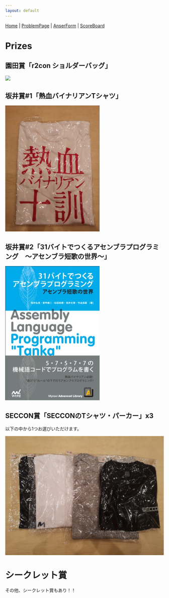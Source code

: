 ```yaml
---
layout: default
---
```


[Home](index) \| 
[ProblemPage](https://docs.google.com/spreadsheets/d/1ezr8o6-NMSt7WFJRVk3s5TtH_zxukOyCIZ96LU5eh3Q/edit?usp=sharing) \| 
[AnserForm](https://forms.gle/dgywLn5rUfo66TZCA) \| 
[ScoreBoard](https://docs.google.com/spreadsheets/d/1h9N7AnMDEsDC3aBMOM_R-K8F8Scm_ecd3kgiAvLWh-8/edit?usp=sharing)

# Prizes

## 園田賞「r2con ショルダーバッグ」
<img src="images/sonoda2.png" width="300px">

## 坂井賞#1「熱血バイナリアンTシャツ」
<img src="images/sakai1.jpg" width="300px">

## 坂井賞#2「31バイトでつくるアセンブラプログラミング　～アセンブラ短歌の世界～」
<img src="images/sakai2.jpg" width="300px">


## SECCON賞「SECCONのTシャツ・パーカー」x3
以下の中から1つお選びいただけます。

<img src="images/seccon.jpg" width="600px">

# シークレット賞
その他、シークレット賞もあり！！

